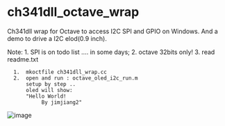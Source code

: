 # ch341dll_octave_wrap
Ch341dll wrap for Octave to access I2C SPI and GPIO on Windows.  And a demo to drive a I2C elod(0.9 inch).

Note: 1. SPI is on todo list .... in some days;
      2. octave 32bits only!
      3. read readme.txt
      
      1.  mkoctfile ch341dll_wrap.cc
      2.  open and run : octave_oled_i2c_run.m  
          setup by step ..
          oled will show:
          "Hello World!
               By jimjiang2"
               
 ![image](https://user-images.githubusercontent.com/7239489/146674830-84a46e15-c482-4f6b-ad8c-c888caa658ca.png)

           
